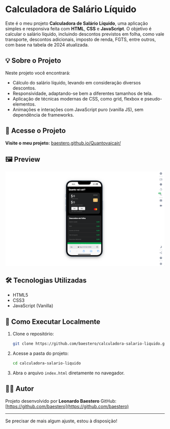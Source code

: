 # Calculadora de Salário Líquido

Este é o meu projeto **Calculadora de Salário Líquido**, uma aplicação simples e responsiva feita com **HTML**, **CSS** e **JavaScript**. O objetivo é calcular o salário líquido, incluindo descontos previstos em folha, como vale transporte, descontos adicionais, imposto de renda, FGTS, entre outros, com base na tabela de 2024 atualizada.

## 💡 Sobre o Projeto

Neste projeto você encontrará:

- Cálculo do salário líquido, levando em consideração diversos descontos.
- Responsividade, adaptando-se bem a diferentes tamanhos de tela.
- Aplicação de técnicas modernas de CSS, como grid, flexbox e pseudo-elementos.
- Animações e interações com JavaScript puro (vanilla JS), sem dependência de frameworks.

## 🔗 Acesse o Projeto

**Visite o meu projeto:**
[baestero.github.io/Quantovaicair/](https://baestero.github.io/Quantovaicair/)

## 🖼 Preview

![Veja o Projeto aqui!](https://github.com/baestero/Quantovaicair/blob/main/Captura%20de%20tela%202025-05-11%20191619.png)

## 🛠 Tecnologias Utilizadas

- HTML5
- CSS3
- JavaScript (Vanilla)

## 🧪 Como Executar Localmente

1. Clone o repositório:

   ```bash
   git clone https://github.com/baestero/calculadora-salario-liquido.git
   ```

2. Acesse a pasta do projeto:

   ```bash
   cd calculadora-salario-liquido
   ```

3. Abra o arquivo `index.html` diretamente no navegador.

## 👨‍💻 Autor

Projeto desenvolvido por **Leonardo Baestero**
GitHub: [https://github.com/baestero](https://github.com/baestero)

---

Se precisar de mais algum ajuste, estou à disposição!
